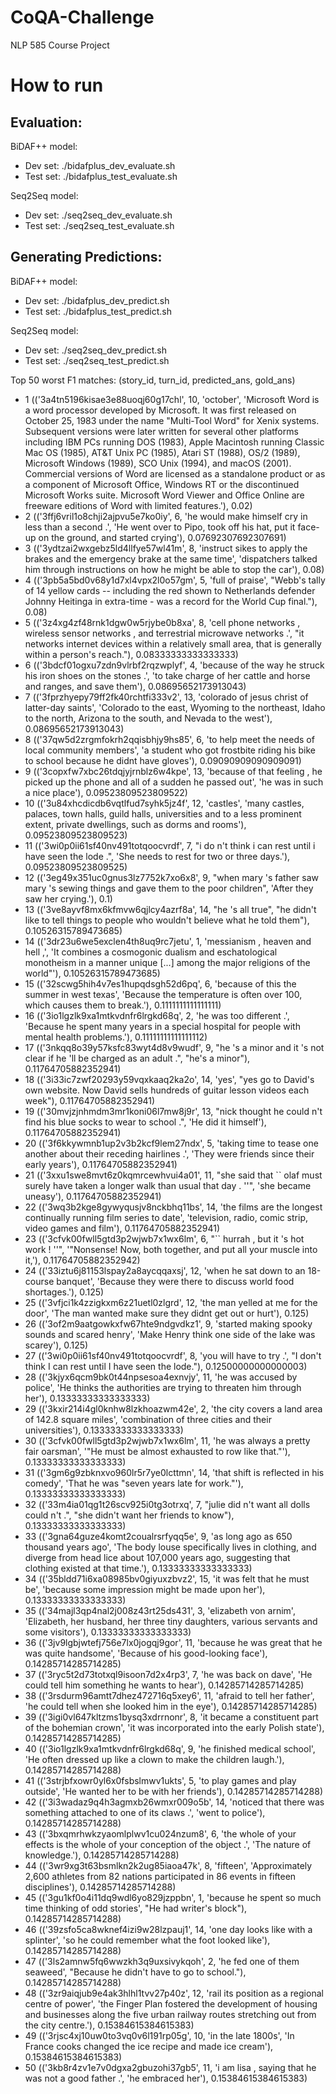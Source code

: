 # CoQA-Challenge
NLP 585 Course Project

# How to run

## Evaluation:
BiDAF++ model:
-  Dev set: ./bidafplus_dev_evaluate.sh
- Test set: ./bidafplus_test_evaluate.sh

Seq2Seq model:
-  Dev set: ./seq2seq_dev_evaluate.sh
- Test set: ./seq2seq_test_evaluate.sh

## Generating Predictions:
BiDAF++ model:
-  Dev set: ./bidafplus_dev_predict.sh
- Test set: ./bidafplus_test_predict.sh

Seq2Seq model:
-  Dev set: ./seq2seq_dev_predict.sh
- Test set: ./seq2seq_test_predict.sh

Top 50 worst F1 matches: (story_id, turn_id, predicted_ans, gold_ans)

- 1 (('3a4tn5196kisae3e88uoqj60g17chl', 10, 'october', 'Microsoft Word is a word processor developed by Microsoft. It was first released on October 25, 1983 under the name "Multi-Tool Word" for Xenix systems. Subsequent versions were later written for several other platforms including IBM PCs running DOS (1983), Apple Macintosh running Classic Mac OS (1985), AT&T Unix PC (1985), Atari ST (1988), OS/2 (1989), Microsoft Windows (1989), SCO Unix (1994), and macOS (2001). Commercial versions of Word are licensed as a standalone product or as a component of Microsoft Office, Windows RT or the discontinued Microsoft Works suite. Microsoft Word Viewer and Office Online are freeware editions of Word with limited features.'), 0.02)
- 2 (('3ffj6vril1o8chji2ajpvu5e7ko0iy', 6, 'he would make himself cry in less than a second .', 'He went over to Pipo, took off his hat, put it face-up on the ground, and started crying'), 0.07692307692307691)
- 3 (('3ydtzai2wxgebz5ld4llfye57wl41m', 8, 'instruct sikes to apply the brakes and the emergency brake at the same time', 'dispatchers talked him through instructions on how he might be able to stop the car'), 0.08)
- 4 (('3pb5a5bd0v68y1d7xl4vpx2l0o57gm', 5, 'full of praise', "Webb's tally of 14 yellow cards -- including the red shown to Netherlands defender Johnny Heitinga in extra-time - was a record for the World Cup final."), 0.08)
- 5 (('3z4xg4zf48rnk1dgw0w5rjybe0b8xa', 8, 'cell phone networks , wireless sensor networks , and terrestrial microwave networks .', "it networks internet devices within a relatively small area, that is generally within a person's reach."), 0.08333333333333333)
- 6 (('3bdcf01ogxu7zdn9vlrbf2rqzwplyf', 4, 'because of the way he struck his iron shoes on the stones .', 'to take charge of her cattle and horse and ranges, and save them'), 0.08695652173913043)
- 7 (('3fprzhyepy79ff2fk40rchtfi333v2', 13, 'colorado of jesus christ of latter-day saints', 'Colorado to the east, Wyoming to the northeast, Idaho to the north, Arizona to the south, and Nevada to the west'), 0.08695652173913043)
- 8 (('37qw5d2zrgmfokrh2qqisbhjy9hs85', 6, 'to help meet the needs of local community members', 'a student who got frostbite riding his bike to school because he didnt have gloves'), 0.09090909090909091)
- 9 (('3copxfw7xbc26tdqjyjrnblz6w4kpe', 13, 'because of that feeling , he picked up the phone and all of a sudden he passed out', 'he was in such a nice place'), 0.09523809523809522)
- 10 (('3u84xhcdicdb6vqtlfud7syhk5jz4f', 12, 'castles', 'many castles, palaces, town halls, guild halls, universities and to a less prominent extent, private dwellings, such as dorms and rooms'), 0.09523809523809523)
- 11 (('3wi0p0ii61sf40nv491totqoocvrdf', 7, "i do n't think i can rest until i have seen the lode .", 'She needs to rest for two or three days.'), 0.09523809523809525)
- 12 (('3eg49x351uc0gnus3lz7752k7xo6x8', 9, "when mary 's father saw mary 's sewing things and gave them to the poor children", 'After they saw her crying.'), 0.1)
- 13 (('3ve8ayvf8mx6kfmvw6qjlcy4azrf8a', 14, "he 's all true", "he didn't like to tell things to people who wouldn't believe what he told them"), 0.10526315789473685)
- 14 (('3dr23u6we5exclen4th8uq9rc7jetu', 1, 'messianism , heaven and hell ,', 'It combines a cosmogonic dualism and eschatological monotheism in a manner unique [...] among the major religions of the world"'), 0.10526315789473685)
- 15 (('32scwg5hih4v7es1hupqdsgh52d6pq', 6, 'because of this the summer in west texas', 'Because the temperature is often over 100, which causes them to break.'), 0.1111111111111111)
- 16 (('3io1lgzlk9xa1mtkvdnfr6lrgkd68q', 2, 'he was too different .', 'Because he spent many years in a special hospital for people with mental health problems.'), 0.11111111111111112)
- 17 (('3nkqq8o39y57ksfc83wyt4d8v9wudf', 9, "he 's a minor and it 's not clear if he 'll be charged as an adult .", "he's a minor"), 0.11764705882352941)
- 18 (('3i33ic7zwf20293y59vqxkaaq2ka2o', 14, 'yes', "yes go to David's own website. Now David sells hundreds of guitar lesson videos each week"), 0.11764705882352941)
- 19 (('30mvjzjnhmdm3mr1koni06l7mw8j9r', 13, "nick thought he could n't find his blue socks to wear to school .", 'He did it himself'), 0.11764705882352941)
- 20 (('3f6kkywmnb1up2v3b2kcf9lem27ndx', 5, 'taking time to tease one another about their receding hairlines .', 'They were friends since their early years'), 0.11764705882352941)
- 21 (('3xxu1swe8mvt6z0kqmrcewhvui4a01', 11, "she said that `` olaf must surely have taken a longer walk than usual that day . ''", 'she became uneasy'), 0.11764705882352941)
- 22 (('3wq3b2kge8gywyqusjv8nckbhq11bs', 14, 'the films are the longest continually running film series to date', 'television, radio, comic strip, video games and film'), 0.11764705882352941)
- 23 (('3cfvk00fwll5gtd3p2wjwb7x1wx6lm', 6, "`` hurrah , but it 's hot work ! ''", '"Nonsense! Now, both together, and put all your muscle into it,'), 0.11764705882352942)
- 24 (('33iztu6j81153lspay2a8aycqqaxsj', 12, 'when he sat down to an 18-course banquet', 'Because they were there to discuss world food shortages.'), 0.125)
- 25 (('3vfjci1k4zzigkxm6z21uetl0zlgrd', 12, 'the man yelled at me for the door', 'The man wanted make sure they didnt get out or hurt'), 0.125)
- 26 (('3of2m9aatgowkxfw67hte9ndgvdkz1', 9, 'started making spooky sounds and scared henry', 'Make Henry think one side of the lake was scarey'), 0.125)
- 27 (('3wi0p0ii61sf40nv491totqoocvrdf', 8, 'you will have to try .', "I don't think I can rest until I have seen the lode."), 0.12500000000000003)
- 28 (('3kjyx6qcm9bk0t44npsesoa4exnvjy', 11, 'he was accused by police', 'He thinks the authorities are trying to threaten him through her'), 0.13333333333333333)
- 29 (('3kxir214i4gl0knhw8lzkhoazwm42e', 2, 'the city covers a land area of 142.8 square miles', 'combination of three cities and their universities'), 0.13333333333333333)
- 30 (('3cfvk00fwll5gtd3p2wjwb7x1wx6lm', 11, 'he was always a pretty fair oarsman', '"He must be almost exhausted to row like that."'), 0.13333333333333333)
- 31 (('3gm6g9zbknxvo960lr5r7ye0lcttmn', 14, 'that shift is reflected in his comedy', 'That he was "seven years late for work."'), 0.13333333333333333)
- 32 (('33m4ia01qg1t26scv925i0tg3otrxq', 7, "julie did n't want all dolls could n't .", "she didn't want her friends to know"), 0.13333333333333333)
- 33 (('3gna64guze4komt2coualrsrfyqq5e', 9, 'as long ago as 650 thousand years ago', 'The body louse specifically lives in clothing, and diverge from head lice about 107,000 years ago, suggesting that clothing existed at that time.'), 0.13333333333333333)
- 34 (('35bldd71i6xa08985bv0giyuxzbvz2', 15, 'it was felt that he must be', 'because some impression might be made upon her'), 0.13333333333333333)
- 35 (('34majl3qp4nal2j008z43rt25ds431', 3, 'elizabeth von arnim', 'Elizabeth, her husband, her three tiny daughters, various servants and some visitors'), 0.13333333333333333)
- 36 (('3jv9lgbjwtefj756e7lx0jogqj9gor', 11, 'because he was great that he was quite handsome', 'Because of his good-looking face'), 0.14285714285714285)
- 37 (('3ryc5t2d73totxql9isoon7d2x4rp3', 7, 'he was back on dave', 'He could tell him something he wants to hear'), 0.14285714285714285)
- 38 (('3rsdurm96amtt7dhez472716q5xey6', 11, 'afraid to tell her father', 'he could tell when she looked him in the eye'), 0.14285714285714285)
- 39 (('3igi0vl647kltzms1bysq3xdrrnonr', 8, 'it became a constituent part of the bohemian crown', 'it was incorporated into the early Polish state'), 0.14285714285714285)
- 40 (('3io1lgzlk9xa1mtkvdnfr6lrgkd68q', 9, 'he finished medical school', 'He often dressed up like a clown to make the children laugh.'), 0.14285714285714288)
- 41 (('3strjbfxowr0yl6x0fsbslmwv1ukts', 5, 'to play games and play outside', 'He wanted her to be with her friends'), 0.14285714285714288)
- 42 (('3i3wadaz9q4h3agmxb26wmxr009o5b', 14, 'noticed that there was something attached to one of its claws .', 'went to police'), 0.14285714285714288)
- 43 (('3bxqmrhwkzyaomlplwv1cu024nzum8', 6, 'the whole of your effects is the whole of your conception of the object .', 'The nature of knowledge.'), 0.14285714285714288)
- 44 (('3wr9xg3t63bsmlkn2k2ug85iaoa47k', 8, 'fifteen', 'Approximately 2,600 athletes from 82 nations participated in 86 events in fifteen disciplines'), 0.14285714285714288)
- 45 (('3gu1kf0o4i11dq9wdl6yo829jzppbn', 1, 'because he spent so much time thinking of odd stories', "He had writer's block"), 0.14285714285714288)
- 46 (('39zsfo5ca8wknef4izi9w28lzpauj1', 14, 'one day looks like with a splinter', 'so he could remember what the foot looked like'), 0.14285714285714288)
- 47 (('3ls2amnw5fq6wwzkh3q9uxsivykqoh', 2, 'he fed one of them seaweed', "Because he didn't have to go to school."), 0.14285714285714288)
- 48 (('3zr9aiqjub9e4ak3hlhl1tvv27p40z', 12, 'rail its position as a regional centre of power', 'the Finger Plan fostered the development of housing and businesses along the five urban railway routes stretching out from the city centre.'), 0.15384615384615383)
- 49 (('3rjsc4xj10uw0to3vq0v6l191rp05g', 10, 'in the late 1800s', 'In France cooks changed the ice recipe and made ice cream'), 0.15384615384615383)
- 50 (('3kb8r4zv1e7v0dgxa2gbuzohi37gb5', 11, 'i am lisa , saying that he was not a good father .', 'he embraced her'), 0.15384615384615383)

